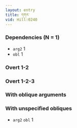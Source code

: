 ```yaml
---
layout: entry
title: དགར་
vid: Hill:0240
---
```

### Dependencies (N = 1)
* `arg2` 1
* `obl` 1


### Overt 1-2


### Overt 1-2-3


### With oblique arguments


### With unspecified obliques
* `arg2` `obl` 1
